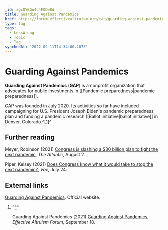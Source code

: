 ```yaml
---
_id: zgcQYBGu4c4FQDw8d
title: Guarding Against Pandemics
href: https://forum.effectivealtruism.org/tag/guarding-against-pandemics
type: tag
tags:
  - LessWrong
  - Topic
  - Tag
synchedAt: '2022-09-11T14:34:00.207Z'
---
```

# Guarding Against Pandemics

**Guarding Against Pandemics** (**GAP**) is a nonprofit organization that advocates for public investments in [[Pandemic preparedness|pandemic preparedness]].

GAP was founded in July 2020. Its activities so far have included campaigning for U.S. President Joseph Biden's pandemic preparedness plan and funding a pandemic research [[Ballot initiative|ballot initiative]] in Denver, Colorado.^[\[1\]](#fndv29jbrs6zm)^

Further reading
---------------

Meyer, Robinson (2021) [Congress is slashing a $30 billion plan to fight the next pandemic](https://www.theatlantic.com/science/archive/2021/08/congress-slashing-plan-end-pandemics/619640/), *The Atlantic*, August 2.

Piper, Kelsey (2021) [Does Congress know what it would take to stop the next pandemic?](https://www.vox.com/22589042/covid-pandemic-preparedness-vaccines-treatments-funding), *Vox*, July 24.

External links
--------------

[Guarding Against Pandemics](https://www.againstpandemics.org/). Official website.

1.  ^**[^](#fnrefdv29jbrs6zm)**^
    
    Guarding Against Pandemics (2021) [Guarding Against Pandemics](https://forum.effectivealtruism.org/posts/Btm562wDNEuWXj9Gk/guarding-against-pandemics), *Effective Altruism Forum,* September 18.